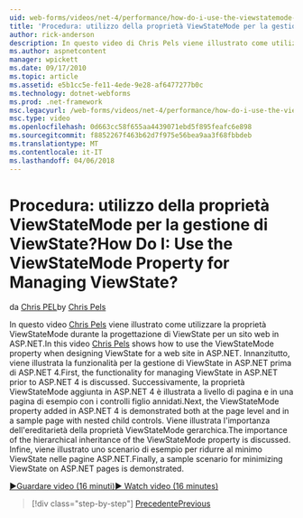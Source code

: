 ```yaml
---
uid: web-forms/videos/net-4/performance/how-do-i-use-the-viewstatemode-property-for-managing-viewstate
title: 'Procedura: utilizzo della proprietà ViewStateMode per la gestione di ViewState? | Microsoft Docs'
author: rick-anderson
description: In questo video di Chris Pels viene illustrato come utilizzare la proprietà ViewStateMode durante la progettazione di ViewState per un sito web in ASP.NET.
ms.author: aspnetcontent
manager: wpickett
ms.date: 09/17/2010
ms.topic: article
ms.assetid: e5b1cc5e-fe11-4ede-9e28-af6477277b0c
ms.technology: dotnet-webforms
ms.prod: .net-framework
msc.legacyurl: /web-forms/videos/net-4/performance/how-do-i-use-the-viewstatemode-property-for-managing-viewstate
msc.type: video
ms.openlocfilehash: 0d663cc58f655aa4439071ebd5f895feafc6e898
ms.sourcegitcommit: f8852267f463b62d7f975e56bea9aa3f68fbbdeb
ms.translationtype: MT
ms.contentlocale: it-IT
ms.lasthandoff: 04/06/2018
---
```

<a name="how-do-i-use-the-viewstatemode-property-for-managing-viewstate"></a><span data-ttu-id="8ffbe-104">Procedura: utilizzo della proprietà ViewStateMode per la gestione di ViewState?</span><span class="sxs-lookup"><span data-stu-id="8ffbe-104">How Do I: Use the ViewStateMode Property for Managing ViewState?</span></span>
====================
<span data-ttu-id="8ffbe-105">da [Chris PEL](https://twitter.com/chrispels)</span><span class="sxs-lookup"><span data-stu-id="8ffbe-105">by [Chris Pels](https://twitter.com/chrispels)</span></span>

<span data-ttu-id="8ffbe-106">In questo video [Chris Pels](http://www.idevtech.com) viene illustrato come utilizzare la proprietà ViewStateMode durante la progettazione di ViewState per un sito web in ASP.NET.</span><span class="sxs-lookup"><span data-stu-id="8ffbe-106">In this video [Chris Pels](http://www.idevtech.com) shows how to use the ViewStateMode property when designing ViewState for a web site in ASP.NET.</span></span> <span data-ttu-id="8ffbe-107">Innanzitutto, viene illustrata la funzionalità per la gestione di ViewState in ASP.NET prima di ASP.NET 4.</span><span class="sxs-lookup"><span data-stu-id="8ffbe-107">First, the functionality for managing ViewState in ASP.NET prior to ASP.NET 4 is discussed.</span></span> <span data-ttu-id="8ffbe-108">Successivamente, la proprietà ViewStateMode aggiunta in ASP.NET 4 è illustrata a livello di pagina e in una pagina di esempio con i controlli figlio annidati.</span><span class="sxs-lookup"><span data-stu-id="8ffbe-108">Next, the ViewStateMode property added in ASP.NET 4 is demonstrated both at the page level and in a sample page with nested child controls.</span></span> <span data-ttu-id="8ffbe-109">Viene illustrata l'importanza dell'ereditarietà della proprietà ViewStateMode gerarchica.</span><span class="sxs-lookup"><span data-stu-id="8ffbe-109">The importance of the hierarchical inheritance of the ViewStateMode property is discussed.</span></span> <span data-ttu-id="8ffbe-110">Infine, viene illustrato uno scenario di esempio per ridurre al minimo ViewState nelle pagine ASP.NET.</span><span class="sxs-lookup"><span data-stu-id="8ffbe-110">Finally, a sample scenario for minimizing ViewState on ASP.NET pages is demonstrated.</span></span>

[<span data-ttu-id="8ffbe-111">&#9654;Guardare video (16 minuti)</span><span class="sxs-lookup"><span data-stu-id="8ffbe-111">&#9654; Watch video (16 minutes)</span></span>](https://channel9.msdn.com/Blogs/ASP-NET-Site-Videos/how-do-i-use-the-viewstatemode-property-for-managing-viewstate)

> [!div class="step-by-step"]
> [<span data-ttu-id="8ffbe-112">Precedente</span><span class="sxs-lookup"><span data-stu-id="8ffbe-112">Previous</span></span>](aspnet-4-quick-hit-easy-state-compression.md)
